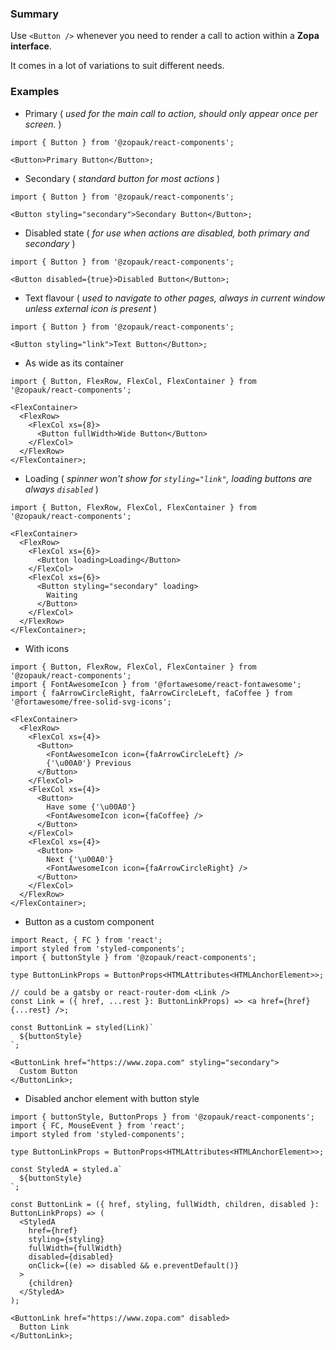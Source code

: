 ### Summary

Use `<Button />` whenever you need to render a call to action within a **Zopa interface**.

It comes in a lot of variations to suit different needs.

### Examples

- Primary ( _used for the main call to action, should only appear once per screen._ )

```tsx
import { Button } from '@zopauk/react-components';

<Button>Primary Button</Button>;
```

- Secondary ( _standard button for most actions_ )

```tsx
import { Button } from '@zopauk/react-components';

<Button styling="secondary">Secondary Button</Button>;
```

- Disabled state ( _for use when actions are disabled, both primary and secondary_ )

```tsx
import { Button } from '@zopauk/react-components';

<Button disabled={true}>Disabled Button</Button>;
```

- Text flavour ( _used to navigate to other pages, always in current window unless external icon is present_ )

```tsx
import { Button } from '@zopauk/react-components';

<Button styling="link">Text Button</Button>;
```

- As wide as its container

```tsx
import { Button, FlexRow, FlexCol, FlexContainer } from '@zopauk/react-components';

<FlexContainer>
  <FlexRow>
    <FlexCol xs={8}>
      <Button fullWidth>Wide Button</Button>
    </FlexCol>
  </FlexRow>
</FlexContainer>;
```

- Loading ( _spinner won't show for `styling="link"`, loading buttons are always `disabled`_ )

```tsx
import { Button, FlexRow, FlexCol, FlexContainer } from '@zopauk/react-components';

<FlexContainer>
  <FlexRow>
    <FlexCol xs={6}>
      <Button loading>Loading</Button>
    </FlexCol>
    <FlexCol xs={6}>
      <Button styling="secondary" loading>
        Waiting
      </Button>
    </FlexCol>
  </FlexRow>
</FlexContainer>;
```

- With icons

```tsx
import { Button, FlexRow, FlexCol, FlexContainer } from '@zopauk/react-components';
import { FontAwesomeIcon } from '@fortawesome/react-fontawesome';
import { faArrowCircleRight, faArrowCircleLeft, faCoffee } from '@fortawesome/free-solid-svg-icons';

<FlexContainer>
  <FlexRow>
    <FlexCol xs={4}>
      <Button>
        <FontAwesomeIcon icon={faArrowCircleLeft} />
        {'\u00A0'} Previous
      </Button>
    </FlexCol>
    <FlexCol xs={4}>
      <Button>
        Have some {'\u00A0'}
        <FontAwesomeIcon icon={faCoffee} />
      </Button>
    </FlexCol>
    <FlexCol xs={4}>
      <Button>
        Next {'\u00A0'}
        <FontAwesomeIcon icon={faArrowCircleRight} />
      </Button>
    </FlexCol>
  </FlexRow>
</FlexContainer>;
```

- Button as a custom component

```tsx
import React, { FC } from 'react';
import styled from 'styled-components';
import { buttonStyle } from '@zopauk/react-components';

type ButtonLinkProps = ButtonProps<HTMLAttributes<HTMLAnchorElement>>;

// could be a gatsby or react-router-dom <Link />
const Link = ({ href, ...rest }: ButtonLinkProps) => <a href={href} {...rest} />;

const ButtonLink = styled(Link)`
  ${buttonStyle}
`;

<ButtonLink href="https://www.zopa.com" styling="secondary">
  Custom Button
</ButtonLink>;
```

- Disabled anchor element with button style

```tsx
import { buttonStyle, ButtonProps } from '@zopauk/react-components';
import { FC, MouseEvent } from 'react';
import styled from 'styled-components';

type ButtonLinkProps = ButtonProps<HTMLAttributes<HTMLAnchorElement>>;

const StyledA = styled.a`
  ${buttonStyle}
`;

const ButtonLink = ({ href, styling, fullWidth, children, disabled }: ButtonLinkProps) => (
  <StyledA
    href={href}
    styling={styling}
    fullWidth={fullWidth}
    disabled={disabled}
    onClick={(e) => disabled && e.preventDefault()}
  >
    {children}
  </StyledA>
);

<ButtonLink href="https://www.zopa.com" disabled>
  Button Link
</ButtonLink>;
```
